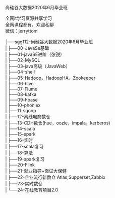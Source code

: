 尚硅谷大数据2020年6月毕业班

全网it学习资源共享学习<br>全网课程都有，欢迎私聊<br>微信：jerryttom<br>

├──sgg112-尚硅谷大数据2020年6月毕业班<br> | ├──00-JavaSe基础<br> | ├──01-javaSE进阶（张锐）<br> | ├──02-MySQL<br> | ├──03-java高级（JavaWeb）<br> | ├──04-shell<br> | ├──05-Hadoop，HadoopHA，Zookeeper<br> | ├──06-hive<br> | ├──07-Flume<br> | ├──08-kafka<br> | ├──09-hbase<br> | ├──10-phoniex<br> | ├──11-sqoop<br> | ├──12-离线电商数仓<br> | ├──13-CDH数仓(hue，oozie，impala，kerberos)<br> | ├──14-scala<br> | ├──15-spark<br> | ├──16-实时<br> | ├──17-scala复习<br> | ├──18-算法<br> | ├──19-spark复习<br> | ├──20-Flink<br> | ├──21-就业指导+面试大保健<br> | ├──22-企业流行新数仓 Atlas,Supperset,Zabbix<br> | ├──23-实时数仓<br> | └──24-在线教育项目2.0